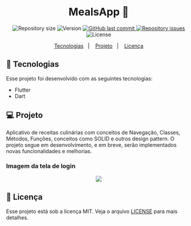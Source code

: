 
<h1 align="center">
MealsApp 🥘
</h1>

<p align="center">

  <img alt="Repository size" src="https://img.shields.io/github/repo-size/AriCamargos/MealsApp">
  
  <img alt="Version" src="https://img.shields.io/badge/version-2.8.1-blue">
  
 

  <a href="https://github.com/AriCamargos/MealsApp">
    <img alt="GitHub last commit" src="https://img.shields.io/github/last-commit/AriCamargos/MealsApp">
  </a>

  <a href="https://github.com/AriCamargos/MealsApp/issues">
    <img alt="Repository issues" src="https://img.shields.io/github/issues/AriCamargos/MealsApp">
  </a>

  <img alt="License" src="https://img.shields.io/badge/license-MIT-brightgreen">
</p>

<p align="center">
  <a href="#-tecnologias">Tecnologias</a>&nbsp;&nbsp;&nbsp;|&nbsp;&nbsp;&nbsp;
  <a href="#-projeto">Projeto</a>&nbsp;&nbsp;&nbsp;|&nbsp;&nbsp;&nbsp;
  <a href="#-licença">Licença</a>
</p>

## 🚀 Tecnologias

Esse projeto foi desenvolvido com as seguintes tecnologias:

- Flutter
- Dart

## 💻 Projeto
Aplicativo de receitas culinárias com conceitos de Navegação, Classes, Métodos, Funções, conceitos como SOLID e outros design pattern. O projeto segue em desenvolvimento, e em breve, serão implementados novas funcionalidades e melhorias.
  
### Imagem da tela de login

<p align="center">
<img src=" width="500" >
</p>

## 📝 Licença

Esse projeto está sob a licença MIT. Veja o arquivo [LICENSE](https://www.mit.edu/~amini/LICENSE.md) para mais detalhes.
